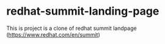# redhat-summit-landing-page
This is project is a clone of redhat summit landpage (https://www.redhat.com/en/summit)
